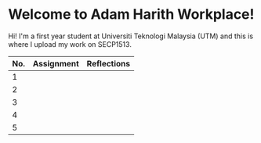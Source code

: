 # Welcome to Adam Harith Workplace!

Hi! I'm a first year student at Universiti Teknologi Malaysia (UTM) and this is where I upload my work on SECP1513.




|  No. |          Assignment           |        Reflections          |
|------|-------------------------------|-----------------------------|
|   1  |                               |                             |
|   2  |                               |                             |
|   3  |                               |                             |
|   4  |                               |                             |
|   5  |                               |                             |
